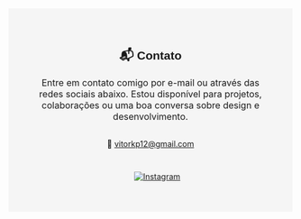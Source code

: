 <section id="contato" style="padding: 40px; background-color: #f5f5f5;">
  <h2 style="text-align: center; font-family: Arial, sans-serif;">📬 Contato</h2>

  <p style="text-align: center; max-width: 600px; margin: auto; font-size: 1rem;">
    Entre em contato comigo por e-mail ou através das redes sociais abaixo. Estou disponível para projetos,
    colaborações ou uma boa conversa sobre design e desenvolvimento.
  </p>

  <ul style="list-style: none; padding: 0; text-align: center; margin-top: 30px;">
    <li style="margin: 10px 0;">
      📧 <a href="mailto:seuemail@example.com" target="_blank">vitorkp12@gmail.com</a>
    </li>
<br>
  <li>
      <p>
          <ul>

 [![Instagram](https://img.shields.io/badge/-Instagram-000?style=for-the-badge&logo=instagram&logoColor=FF00F6&color:FFF)](https://www.instagram.com/vitorkp12/)
        </li>
    </p>
</ul>
</section>
